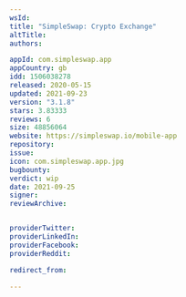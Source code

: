 ```yaml
---
wsId: 
title: "SimpleSwap: Crypto Exchange"
altTitle: 
authors:

appId: com.simpleswap.app
appCountry: gb
idd: 1506038278
released: 2020-05-15
updated: 2021-09-23
version: "3.1.8"
stars: 3.83333
reviews: 6
size: 48856064
website: https://simpleswap.io/mobile-app
repository: 
issue: 
icon: com.simpleswap.app.jpg
bugbounty: 
verdict: wip
date: 2021-09-25
signer: 
reviewArchive:


providerTwitter: 
providerLinkedIn: 
providerFacebook: 
providerReddit: 

redirect_from:

---
```


